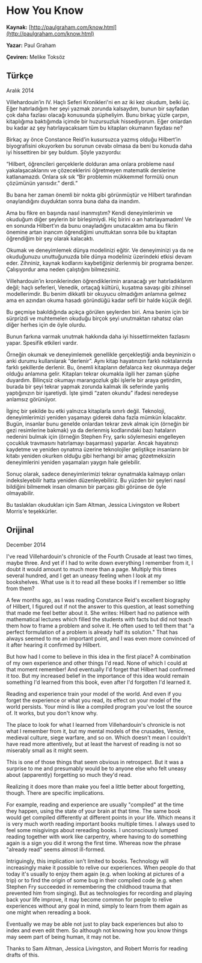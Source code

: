 # How You Know

**Kaynak:** [http://paulgraham.com/know.html](http://paulgraham.com/know.html)

**Yazar:** Paul Graham

**Çeviren:** Melike Toksöz

## Türkçe
Aralık 2014

Villehardouin’in IV. Haçlı Seferi Kronikleri'ni en az iki kez okudum, belki üç. Eğer hatırladığım her şeyi yazmak zorunda kalsaydım, bunun bir sayfadan çok daha fazlası olacağı konusunda şüpheliyim. Bunu birkaç yüzle çarpın, kitaplığıma baktığımda içimde bir huzursuzluk hissediyorum. Eğer onlardan bu kadar az şey hatırlayacaksam tüm bu kitapları okumanın faydası ne?

Birkaç ay önce Constance Reid’in kusursuzca yazmış olduğu Hilbert’in biyografisini okuyorken bu sorunun cevabı olmasa da beni bu konuda daha iyi hissettiren bir şey buldum. Şöyle yazıyordu:

“Hilbert, öğrencileri gerçeklerle dolduran ama onlara probleme nasıl yakalaşacaklarını ve çözeceklerini öğretmeyen matematik derslerine katlanamazdı. Onlara sık sık “Bir problemin mükkemmel formülü onun çözümünün yarısıdır.” derdi.”  

Bu bana her zaman önemli bir nokta gibi görünmüştür ve Hilbert tarafından onaylandığını duyduktan sonra buna daha da inandım.

Ama bu fikre en başında nasıl inanmıştım? Kendi deneyimlerimin ve okuduğum diğer şeylerin bir birleşimiydi. Hiç birini o an hatırlayamadım! Ve en sonunda Hilbert’ın da bunu onayladığını unutacaktım ama bu fikrin önemine artan inancım öğrendiğimi unuttuktan sonra bile bu kitaptan öğrendiğim bir şey olarak kalacaktı.

Okumak ve deneyimlemek dünya modelinizi eğitir. Ve deneyiminizi ya da ne okuduğunuzu unuttuğunuzda bile dünya modeliniz üzerindeki etkisi devam eder. Zihniniz, kaynak kodlarını kaybetiğiniz derlenmiş bir programa benzer. Çalışıyordur ama neden çalıştığını bilmezsiniz.

Villehardouin’in kroniklerinden öğrendiklerimin aranacağı yer hatırladıklarım değil; haçlı seferleri, Venedik, ortaçağ kültürü, kuşatma savaşı gibi zihinsel modellerimdir. Bu benim dikkatli bir okuyucu olmadığım anlamına gelmez ama en azından okuma hasadı göründüğü kadar sefil bir halde küçük değil.

Bu geçmişe bakıldığında açıkça görülen şeylerden biri. Ama benim için bir sürprizdi ve muhtemelen okuduğu birçok şeyi unutmaktan rahatsız olan diğer herhes için de öyle olurdu.

Bunun farkına varmak unutmak hakkında daha iyi hissettirmekten fazlasını yapar. Spesifik etkileri vardır.

Örneğin okumak ve deneyimlemek genellikle gerçekleştiği anda beyninizin o anki durumu kullanılarak “derlenir”.  Aynı kitap hayatınızın farklı noktalarında farklı şekillerde derlenir. Bu, önemli kitapların defalarca kez okunmaya değer olduğu anlamına gelir. Kitapları tekrar okumakla ilgili her zaman şüphe duyardım. Bilinçsiz okumayı marangozluk gibi işlerle bir araya getirdim, burada bir şeyi tekrar yapmak zorunda kalmak ilk seferinde yanlış yaptığınızın bir işaretiydi. İşte şimdi “zaten okundu” ifadesi neredeyse anlamsız görünüyor.

İlginç bir şekilde bu etki yalnızca kitaplarla sınırlı değil. Teknoloji, deneyimlerimizi yeniden yaşamayı giderek daha fazla mümkün kılacaktır. Bugün, insanlar bunu genelde onlardan tekrar zevk almak için (örneğin bir gezi resimlerine bakmak) ya da derlenmiş kodlarındaki bazı hataların nedenini bulmak için (örneğin Stephen Fry, şarkı söylemesini engelleyen çocukluk travmasını hatırlamayı başarması) yaparlar. Ancak hayatınızı kaydetme ve yeniden oynatma üzerine teknolojiler geliştikçe insanların bir kitabı yeniden okurken olduğu gibi herhangi bir amaç gözetmeksizin deneyimlerini yeniden yaşamaları yaygın hale gelebilir.

Sonuç olarak, sadece deneyimlerimizi tekrar oynatmakla kalmayıp onları indeksleyebilir hatta yeniden düzenleyebiliriz. Bu yüzden bir şeyleri nasıl bildiğini bilmemek insan olmanın bir parçası gibi görünse de öyle olmayabilir. 

Bu taslakları okudukları için Sam Altman, Jessica Livingston ve Robert Morris'e teşekkürler.

## Orijinal
December 2014

I've read Villehardouin's chronicle of the Fourth Crusade at least two times, maybe three. And yet if I had to write down everything I remember from it, I doubt it would amount to much more than a page. Multiply this times several hundred, and I get an uneasy feeling when I look at my bookshelves. What use is it to read all these books if I remember so little from them?

A few months ago, as I was reading Constance Reid's excellent biography of Hilbert, I figured out if not the answer to this question, at least something that made me feel better about it. She writes:
Hilbert had no patience with mathematical lectures which filled the students with facts but did not teach them how to frame a problem and solve it. He often used to tell them that "a perfect formulation of a problem is already half its solution."
That has always seemed to me an important point, and I was even more convinced of it after hearing it confirmed by Hilbert.

But how had I come to believe in this idea in the first place? A combination of my own experience and other things I'd read. None of which I could at that moment remember! And eventually I'd forget that Hilbert had confirmed it too. But my increased belief in the importance of this idea would remain something I'd learned from this book, even after I'd forgotten I'd learned it.

Reading and experience train your model of the world. And even if you forget the experience or what you read, its effect on your model of the world persists. Your mind is like a compiled program you've lost the source of. It works, but you don't know why.

The place to look for what I learned from Villehardouin's chronicle is not what I remember from it, but my mental models of the crusades, Venice, medieval culture, siege warfare, and so on. Which doesn't mean I couldn't have read more attentively, but at least the harvest of reading is not so miserably small as it might seem.

This is one of those things that seem obvious in retrospect. But it was a surprise to me and presumably would be to anyone else who felt uneasy about (apparently) forgetting so much they'd read.

Realizing it does more than make you feel a little better about forgetting, though. There are specific implications.

For example, reading and experience are usually "compiled" at the time they happen, using the state of your brain at that time. The same book would get compiled differently at different points in your life. Which means it is very much worth reading important books multiple times. I always used to feel some misgivings about rereading books. I unconsciously lumped reading together with work like carpentry, where having to do something again is a sign you did it wrong the first time. Whereas now the phrase "already read" seems almost ill-formed.

Intriguingly, this implication isn't limited to books. Technology will increasingly make it possible to relive our experiences. When people do that today it's usually to enjoy them again (e.g. when looking at pictures of a trip) or to find the origin of some bug in their compiled code (e.g. when Stephen Fry succeeded in remembering the childhood trauma that prevented him from singing). But as technologies for recording and playing back your life improve, it may become common for people to relive experiences without any goal in mind, simply to learn from them again as one might when rereading a book.

Eventually we may be able not just to play back experiences but also to index and even edit them. So although not knowing how you know things may seem part of being human, it may not be.

Thanks to Sam Altman, Jessica Livingston, and Robert Morris for reading drafts of this.

